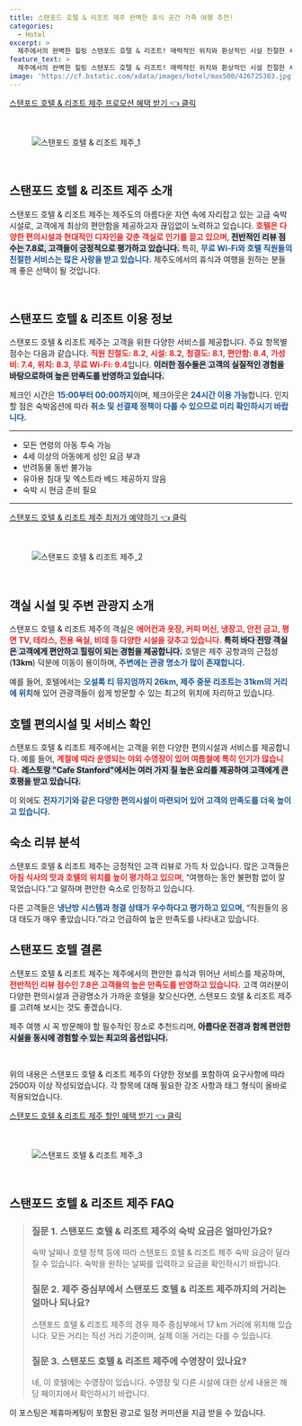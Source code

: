 ```yaml
---
title: 스탠포드 호텔 & 리조트 제주 완벽한 휴식 공간 가족 여행 추천!
categories:
  - Hotel
excerpt: >
  제주에서의 완벽한 힐링 스탠포드 호텔 & 리조트! 매력적인 위치와 환상적인 시설 친절한 서비스로 실속있는 여행을 즐기세요. 무료 WiFi와 편안한 객실이 여러분을 기다립니다!
feature_text: >
  제주에서의 완벽한 힐링 스탠포드 호텔 & 리조트! 매력적인 위치와 환상적인 시설 친절한 서비스로 실속있는 여행을 즐기세요. 무료 WiFi와 편안한 객실이 여러분을 기다립니다!
image: 'https://cf.bstatic.com/xdata/images/hotel/max500/426725303.jpg?k=9acff119145247ebf01cc1786371833e2f973fb307e0de371ce78903e36547ab&o=&hp=1'
---
```


<p><a class="modoo-button" href="https://tinyurl.com/26ntz6ku" rel="nofollow noopener">스탠포드 호텔 &amp; 리조트 제주 프로모션 혜택 받기 👈 클릭</a></p><br/>
<figure class="image"><img alt="스탠포드 호텔 &amp; 리조트 제주_1" src="https://cf.bstatic.com/xdata/images/hotel/max1024x768/493415857.jpg?k=7049b5c1515021ab8da87c7716deda47a130da749f27e1898471011475493fba&amp;o=&amp;hp=1"/></figure><br/>

<h2 data-ke-size="size26" id="스탠포드_호텔_리조트_제주_소개">스탠포드 호텔 &amp; 리조트 제주 소개</h2>
<p data-ke-size="size16">스탠포드 호텔 &amp; 리조트 제주는 제주도의 아름다운 자연 속에 자리잡고 있는 고급 숙박 시설로, 고객에게 최상의 편안함을 제공하고자 끊임없이 노력하고 있습니다. <b><span style="color: #ee2323;">호텔은 다양한 편의시설과 현대적인 디자인을 갖춘 객실로 인기를 끌고 있으며, </span></b> <b><span style="background-color: #21538527;">전반적인 리뷰 점수는 7.8로, 고객들이 긍정적으로 평가하고 있습니다.</span></b> 특히, <b><span style="color: #1a5490;">무료 Wi-Fi와 호텔 직원들의 친절한 서비스는 많은 사랑을 받고 있습니다.</span></b> 제주도에서의 휴식과 여행을 원하는 분들께 좋은 선택이 될 것입니다.</p>
<p data-ke-size="size16"> </p>
<h2 data-ke-size="size23" id="스탠포드_호텔_리조트_이용_정보">스탠포드 호텔 &amp; 리조트 이용 정보</h2>
<p data-ke-size="size16">스탠포드 호텔 &amp; 리조트 제주는 고객을 위한 다양한 서비스를 제공합니다. 주요 항목별 점수는 다음과 같습니다. <b><span style="color: #ee2323;">직원 친절도: 8.2</span></b>, <b><span style="color: #ee2323;">시설: 8.2</span></b>, <b><span style="color: #ee2323;">청결도: 8.1</span></b>, <b><span style="color: #ee2323;">편안함: 8.4</span></b>, <b><span style="color: #ee2323;">가성비: 7.4</span></b>, <b><span style="color: #ee2323;">위치: 8.3</span></b>, <b><span style="color: #ee2323;">무료 Wi-Fi: 9.4</span></b>입니다. <b><span style="background-color: #21538527;">이러한 점수들은 고객의 실질적인 경험을 바탕으로하여 높은 만족도를 반영하고 있습니다.</span></b></p>
<p data-ke-size="size16">체크인 시간은 <b><span style="color: #1a5490;">15:00부터 00:00까지</span></b>이며, 체크아웃은 <b><span style="color: #1a5490;">24시간 이용 가능</span></b>합니다. 인지할 점은 숙박옵션에 따라 <b><span style="color: #1a5490;">취소 및 선결제 정책이 다를 수 있으므로 미리 확인하시기 바랍니다.</span></b></p>
<hr contenteditable="false" data-ke-style="style5" data-ke-type="horizontalRule"/>
<ul data-ke-list-type="disc" style="list-style-type: disc;">
<li>모든 연령의 아동 투숙 가능</li>
<li>4세 이상의 아동에게 성인 요금 부과</li>
<li>반려동물 동반 불가능</li>
<li>유아용 침대 및 엑스트라 베드 제공하지 않음</li>
<li>숙박 시 현금 준비 필요</li>
</ul>
<hr contenteditable="false" data-ke-style="style5" data-ke-type="horizontalRule"/>
<p><a class="modoo-button" href="https://tinyurl.com/26ntz6ku" rel="nofollow noopener">스탠포드 호텔 &amp; 리조트 제주 최저가 예약하기 👈 클릭</a></p><br/>
<figure class="image"><img alt="스탠포드 호텔 &amp; 리조트 제주_2" src="https://cf.bstatic.com/xdata/images/hotel/max500/426725303.jpg?k=9acff119145247ebf01cc1786371833e2f973fb307e0de371ce78903e36547ab&amp;o=&amp;hp=1"/></figure><br/>
<h2 data-ke-size="size23" id="객실_시설_및_주변관광지_소개">객실 시설 및 주변 관광지 소개</h2>
<p data-ke-size="size16">스탠포드 호텔 &amp; 리조트 제주의 객실은 <b><span style="color: #ee2323;">에어컨과 옷장, 커피 머신, 냉장고, 안전 금고, 평면 TV, 테라스, 전용 욕실, 비데 등 다양한 시설을 갖추고 있습니다.</span></b> <b><span style="background-color: #21538527;">특히 바다 전망 객실은 고객에게 편안하고 힐링이 되는 경험을 제공합니다.</span></b> 호텔은 제주 공항과의 근접성(<b>13km</b>) 덕분에 이동이 용이하며, <b><span style="color: #1a5490;">주변에는 관광 명소가 많이 존재합니다.</span></b></p>
<p data-ke-size="size16">예를 들어, 호텔에서는 <b><span style="color: #1a5490;">오설록 티 뮤지엄까지 26km, 제주 중문 리조트는 31km의 거리에 위치</span></b>해 있어 관광객들이 쉽게 방문할 수 있는 최고의 위치에 자리하고 있습니다.</p>
<h2 data-ke-size="size23" id="호텔_편의시설_및_서비스_확인">호텔 편의시설 및 서비스 확인</h2>
<p data-ke-size="size16">스탠포드 호텔 &amp; 리조트 제주에서는 고객을 위한 다양한 편의시설과 서비스를 제공합니다. 예를 들어, <b><span style="color: #ee2323;">계절에 따라 운영되는 야외 수영장이 있어 여름철에 특히 인기가 많습니다.</span></b> <b><span style="background-color: #21538527;">레스토랑 "Cafe Stanford"에서는 여러 가지 질 높은 요리를 제공하여 고객에게 큰 호평을 받고 있습니다.</span></b></p>
<p data-ke-size="size16">이 외에도 <b><span style="color: #1a5490;">전자기기와 같은 다양한 편의시설이 마련되어 있어 고객의 만족도를 더욱 높이고 있습니다.</span></b></p>
<h2 data-ke-size="size26" id="숙소_리뷰_분석">숙소 리뷰 분석</h2>
<p data-ke-size="size16">스탠포드 호텔 &amp; 리조트 제주는 긍정적인 고객 리뷰로 가득 차 있습니다. 많은 고객들은 <b><span style="color: #ee2323;">아침 식사의 맛과 호텔의 위치를 높이 평가하고 있으며, </span></b> “여행하는 동안 불편함 없이 잘 묵었습니다.”고 말하며 편안한 숙소로 인정하고 있습니다.</p>
<p data-ke-size="size16">다른 고객들은 <b><span style="color: #1a5490;">냉난방 시스템과 청결 상태가 우수하다고 평가하고 있으며, </span></b> “직원들의 응대 태도가 매우 좋았습니다.”라고 언급하여 높은 만족도를 나타내고 있습니다.</p>
<h2 data-ke-size="size23" id="스탠포드_호텔_결론">스탠포드 호텔 결론</h2>
<p data-ke-size="size16">스탠포드 호텔 &amp; 리조트 제주는 제주에서의 편안한 휴식과 뛰어난 서비스를 제공하며, <b><span style="color: #ee2323;">전반적인 리뷰 점수인 7.8은 고객들의 높은 만족도를 반영하고 있습니다.</span></b> 고객 여러분이 다양한 편의시설과 관광명소가 가까운 호텔을 찾으신다면, 스탠포드 호텔 &amp; 리조트 제주를 고려해 보시는 것도 좋겠습니다.</p>
<p data-ke-size="size16">제주 여행 시 꼭 방문해야 할 필수적인 장소로 추천드리며, <b><span style="background-color: #21538527;">아름다운 전경과 함께 편안한 시설을 동시에 경험할 수 있는 최고의 옵션입니다.</span></b></p>
<p data-ke-size="size16"> </p>
<p> </p>
<p>위의 내용은 스탠포드 호텔 &amp; 리조트 제주의 다양한 정보를 포함하여 요구사항에 따라 2500자 이상 작성되었습니다. 각 항목에 대해 필요한 강조 사항과 태그 형식이 올바로 적용되었습니다.</p>
<p><a class="modoo-button" href="https://tinyurl.com/26ntz6ku" rel="nofollow noopener">스탠포드 호텔 & 리조트 제주 할인 혜택 받기 👈 클릭</a></p><br>

<figure class="image"><img src="https://cf.bstatic.com/xdata/images/hotel/max500/374516999.jpg?k=c2e305757d80048fad5ce3f9e17972776703edabf68e7946f3264bcc2f70f8f6&o=&hp=1" alt="스탠포드 호텔 & 리조트 제주_3"></figure><br>
<h2 id="스탠포드_호텔_&_리조트_제주_FAQ">스탠포드 호텔 & 리조트 제주 FAQ</h2>
<div itemscope="" itemtype="https://schema.org/FAQPage"> <blockquote> <div itemscope="" itemprop="mainEntity" itemtype="https://schema.org/Question"> <h3 itemprop="name">질문 1. 스탠포드 호텔 & 리조트 제주의 숙박 요금은 얼마인가요?</h3> <div itemscope="" itemprop="acceptedAnswer" itemtype="https://schema.org/Answer"> <span itemprop="text"> <p>숙박 날짜나 호텔 정책 등에 따라 스탠포드 호텔 & 리조트 제주 숙박 요금이 달라질 수 있습니다. 숙박을 원하는 날짜를 입력하고 요금을 확인하시기 바랍니다.</p> </span> </div> </div> <div itemscope="" itemprop="mainEntity" itemtype="https://schema.org/Question"> <h3 itemprop="name">질문 2. 제주 중심부에서 스탠포드 호텔 & 리조트 제주까지의 거리는 얼마나 되나요?</h3> <div itemscope="" itemprop="acceptedAnswer" itemtype="https://schema.org/Answer"> <span itemprop="text"> <p>스탠포드 호텔 & 리조트 제주의 경우 제주 중심부에서 17 km 거리에 위치해 있습니다. 모든 거리는 직선 거리 기준이며, 실제 이동 거리는 다를 수 있습니다.</p> </span> </div> </div> <div itemscope="" itemprop="mainEntity" itemtype="https://schema.org/Question"> <h3 itemprop="name">질문 3. 스탠포드 호텔 & 리조트 제주에 수영장이 있나요?</h3> <div itemscope="" itemprop="acceptedAnswer" itemtype="https://schema.org/Answer"> <span itemprop="text"> <p>네, 이 호텔에는 수영장이 있습니다. 수영장 및 다른 시설에 대한 상세 내용은 해당 페이지에서 확인하시기 바랍니다.</p> </span> </div> </div> </blockquote> </div><p>이 포스팅은 제휴마케팅이 포함된 광고로 일정 커미션을 지급 받을 수 있습니다.</p>

